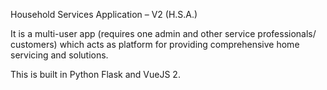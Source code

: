 Household Services Application – V2 (H.S.A.) 

It is a multi-user app (requires one admin and other service professionals/ customers) which acts as platform for providing comprehensive home servicing and solutions.

This is built in Python Flask and VueJS 2. 

